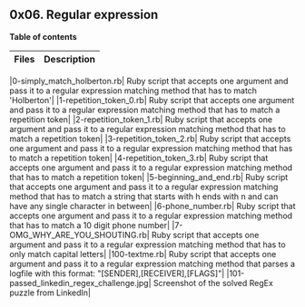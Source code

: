 ## 0x06. Regular expression

**Table of contents**

| Files| Description |
| --------- | ---------- |



|0-simply_match_holberton.rb| Ruby script that accepts one argument and pass it to a regular expression matching method that has to match 'Holberton'|
|1-repetition_token_0.rb| Ruby script that accepts one argument and pass it to a regular expression matching method that has to match a repetition token|
|2-repetition_token_1.rb| Ruby script that accepts one argument and pass it to a regular expression matching method that has to match a repetition token|
|3-repetition_token_2.rb| Ruby script that accepts one argument and pass it to a regular expression matching method that has to match a repetition token|
|4-repetition_token_3.rb| Ruby script that accepts one argument and pass it to a regular expression matching method that has to match a repetition token|
|5-beginning_and_end.rb| Ruby script that accepts one argument and pass it to a regular expression matching method that has to match a string that starts with h ends with n and can have any single character in between|
|6-phone_number.rb| Ruby script that accepts one argument and pass it to a regular expression matching method that has to match a 10 digit phone number|
|7-OMG_WHY_ARE_YOU_SHOUTING.rb| Ruby script that accepts one argument and pass it to a regular expression matching method that has to only match capital letters|
|100-textme.rb|	Ruby script that accepts one argument and pass it to a regular expression matching method that parses a logfile with this format: "[SENDER],[RECEIVER],[FLAGS]"|
|101-passed_linkedin_regex_challenge.jpg| Screenshot of the solved RegEx puzzle from LinkedIn|
